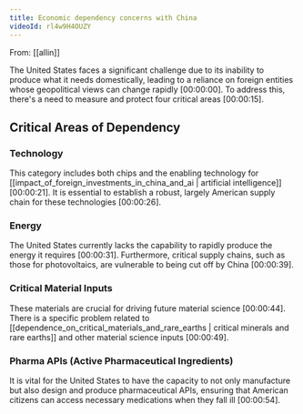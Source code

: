 ```yaml
---
title: Economic dependency concerns with China
videoId: rl4w9H4OUZY
---
```


From: [[allin]] <br/> 

The United States faces a significant challenge due to its inability to produce what it needs domestically, leading to a reliance on foreign entities whose geopolitical views can change rapidly <a class="yt-timestamp" data-t="00:00:00">[00:00:00]</a>. To address this, there's a need to measure and protect four critical areas <a class="yt-timestamp" data-t="00:00:15">[00:00:15]</a>.

## Critical Areas of Dependency

### Technology
This category includes both chips and the enabling technology for [[impact_of_foreign_investments_in_china_and_ai | artificial intelligence]] <a class="yt-timestamp" data-t="00:00:21">[00:00:21]</a>. It is essential to establish a robust, largely American supply chain for these technologies <a class="yt-timestamp" data-t="00:00:26">[00:00:26]</a>.

### Energy
The United States currently lacks the capability to rapidly produce the energy it requires <a class="yt-timestamp" data-t="00:00:31">[00:00:31]</a>. Furthermore, critical supply chains, such as those for photovoltaics, are vulnerable to being cut off by China <a class="yt-timestamp" data-t="00:00:39">[00:00:39]</a>.

### Critical Material Inputs
These materials are crucial for driving future material science <a class="yt-timestamp" data-t="00:00:44">[00:00:44]</a>. There is a specific problem related to [[dependence_on_critical_materials_and_rare_earths | critical minerals and rare earths]] and other material science inputs <a class="yt-timestamp" data-t="00:00:49">[00:00:49]</a>.

### Pharma APIs (Active Pharmaceutical Ingredients)
It is vital for the United States to have the capacity to not only manufacture but also design and produce pharmaceutical APIs, ensuring that American citizens can access necessary medications when they fall ill <a class="yt-timestamp" data-t="00:00:54">[00:00:54]</a>.